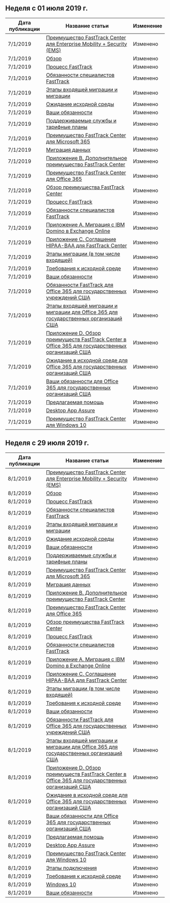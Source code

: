 <!-- This file is generated automatically each week. Changes made to this file will be overwritten.-->




## <a name="week-of-july-01-2019"></a>Неделя с 01 июля 2019 г.


| Дата публикации |Название статьи | Изменение |
|------|------------|--------|
| 7/1/2019 | [Преимущество FastTrack Center для Enterprise Mobility + Security (EMS)](/FastTrack/ems-fasttrack-benefit-for-ems) | Изменено |
| 7/1/2019 | [Обзор](/FastTrack/ems-fasttrack-benefit-overview) | Изменено |
| 7/1/2019 | [Процесс FastTrack](/FastTrack/ems-fasttrack-process) | Изменено |
| 7/1/2019 | [Обязанности специалистов FastTrack](/FastTrack/ems-fasttrack-responsibilities) | Изменено |
| 7/1/2019 | [Этапы входящей миграции и миграции](/FastTrack/ems-onboarding-phases) | Изменено |
| 7/1/2019 | [Ожидание исходной среды](/FastTrack/ems-source-environment-expectations) | Изменено |
| 7/1/2019 | [Ваши обязанности](/FastTrack/ems-your-responsibilities) | Изменено |
| 7/1/2019 | [Поддерживаемые службы и тарифные планы](/FastTrack/m365-eligible-services-and-plans) | Изменено |
| 7/1/2019 | [Преимущество FastTrack Center для Microsoft 365](/FastTrack/m365-fasttrack-benefit-overview) | Изменено |
| 7/1/2019 | [Миграция данных](/FastTrack/o365-data-migration) | Изменено |
| 7/1/2019 | [Приложение B. Дополнительное преимущество FastTrack Center](/FastTrack/o365-fasttrack-additional-benefits) | Изменено |
| 7/1/2019 | [Преимущество FastTrack Center для Office 365](/FastTrack/o365-fasttrack-benefit-for-office-365) | Изменено |
| 7/1/2019 | [Обзор преимущества FastTrack Center](/FastTrack/o365-fasttrack-benefit-overview) | Изменено |
| 7/1/2019 | [Процесс FastTrack](/FastTrack/o365-fasttrack-process) | Изменено |
| 7/1/2019 | [Обязанности специалистов FastTrack](/FastTrack/o365-fasttrack-responsibilities) | Изменено |
| 7/1/2019 | [Приложение А. Миграция с IBM Domino в Exchange Online](/FastTrack/o365-from-ibm-domino-to-exchange-online) | Изменено |
| 7/1/2019 | [Приложение C. Соглашение HIPAA-BAA для FastTrack Center](/FastTrack/o365-hipaa-business-associate-agreement) | Изменено |
| 7/1/2019 | [Этапы миграции (в том числе входящей)](/FastTrack/o365-onboarding-and-migration) | Изменено |
| 7/1/2019 | [Требования к исходной среде](/FastTrack/o365-source-environment-expectations) | Изменено |
| 7/1/2019 | [Ваши обязанности](/FastTrack/o365-your-responsibilities) | Изменено |
| 7/1/2019 | [Обязанности FastTrack для Office 365 для государственных учреждений США](/FastTrack/us-gov-appendix-fasttrack-responsibilities) | Изменено |
| 7/1/2019 | [Этапы входящей миграции и миграции для Office 365 для государственных организаций США](/FastTrack/us-gov-appendix-onboarding-and-migration) | Изменено |
| 7/1/2019 | [Приложение D. Обзор преимуществ FastTrack Center в Office 365 для государственных организаций США](/FastTrack/us-gov-appendix-overview) | Изменено |
| 7/1/2019 | [Ожидание в исходной среде для Office 365 для государственных организаций США](/FastTrack/us-gov-appendix-source-environment-expectations) | Изменено |
| 7/1/2019 | [Ваши обязанности для Office 365 для государственных организаций США](/FastTrack/us-gov-appendix-your-responsibilities) | Изменено |
| 7/1/2019 | [Предлагаемая помощь](/FastTrack/win-10-daa-assistance-offered) | Изменено |
| 7/1/2019 | [Desktop App Assure](/FastTrack/win-10-desktop-app-assure) | Изменено |
| 7/1/2019 | [Преимущество FastTrack Center для Windows 10](/FastTrack/win-10-fasttrack-benefit-for-windows-10) | Изменено |


## <a name="week-of-july-29-2019"></a>Неделя с 29 июля 2019 г.


| Дата публикации |Название статьи | Изменение |
|------|------------|--------|
| 8/1/2019 | [Преимущество FastTrack Center для Enterprise Mobility + Security (EMS)](/FastTrack/ems-fasttrack-benefit-for-ems) | Изменено |
| 8/1/2019 | [Обзор](/FastTrack/ems-fasttrack-benefit-overview) | Изменено |
| 8/1/2019 | [Процесс FastTrack](/FastTrack/ems-fasttrack-process) | Изменено |
| 8/1/2019 | [Обязанности специалистов FastTrack](/FastTrack/ems-fasttrack-responsibilities) | Изменено |
| 8/1/2019 | [Этапы входящей миграции и миграции](/FastTrack/ems-onboarding-phases) | Изменено |
| 8/1/2019 | [Ожидание исходной среды](/FastTrack/ems-source-environment-expectations) | Изменено |
| 8/1/2019 | [Ваши обязанности](/FastTrack/ems-your-responsibilities) | Изменено |
| 8/1/2019 | [Поддерживаемые службы и тарифные планы](/FastTrack/m365-eligible-services-and-plans) | Изменено |
| 8/1/2019 | [Преимущество FastTrack Center для Microsoft 365](/FastTrack/m365-fasttrack-benefit-overview) | Изменено |
| 8/1/2019 | [Миграция данных](/FastTrack/o365-data-migration) | Изменено |
| 8/1/2019 | [Приложение B. Дополнительное преимущество FastTrack Center](/FastTrack/o365-fasttrack-additional-benefits) | Изменено |
| 8/1/2019 | [Преимущество FastTrack Center для Office 365](/FastTrack/o365-fasttrack-benefit-for-office-365) | Изменено |
| 8/1/2019 | [Обзор преимущества FastTrack Center](/FastTrack/o365-fasttrack-benefit-overview) | Изменено |
| 8/1/2019 | [Процесс FastTrack](/FastTrack/o365-fasttrack-process) | Изменено |
| 8/1/2019 | [Обязанности специалистов FastTrack](/FastTrack/o365-fasttrack-responsibilities) | Изменено |
| 8/1/2019 | [Приложение А. Миграция с IBM Domino в Exchange Online](/FastTrack/o365-from-ibm-domino-to-exchange-online) | Изменено |
| 8/1/2019 | [Приложение C. Соглашение HIPAA-BAA для FastTrack Center](/FastTrack/o365-hipaa-business-associate-agreement) | Изменено |
| 8/1/2019 | [Этапы миграции (в том числе входящей)](/FastTrack/o365-onboarding-and-migration) | Изменено |
| 8/1/2019 | [Требования к исходной среде](/FastTrack/o365-source-environment-expectations) | Изменено |
| 8/1/2019 | [Ваши обязанности](/FastTrack/o365-your-responsibilities) | Изменено |
| 8/1/2019 | [Обязанности FastTrack для Office 365 для государственных учреждений США](/FastTrack/us-gov-appendix-fasttrack-responsibilities) | Изменено |
| 8/1/2019 | [Этапы входящей миграции и миграции для Office 365 для государственных организаций США](/FastTrack/us-gov-appendix-onboarding-and-migration) | Изменено |
| 8/1/2019 | [Приложение D. Обзор преимуществ FastTrack Center в Office 365 для государственных организаций США](/FastTrack/us-gov-appendix-overview) | Изменено |
| 8/1/2019 | [Ожидание в исходной среде для Office 365 для государственных организаций США](/FastTrack/us-gov-appendix-source-environment-expectations) | Изменено |
| 8/1/2019 | [Ваши обязанности для Office 365 для государственных организаций США](/FastTrack/us-gov-appendix-your-responsibilities) | Изменено |
| 8/1/2019 | [Предлагаемая помощь](/FastTrack/win-10-daa-assistance-offered) | Изменено |
| 8/1/2019 | [Desktop App Assure](/FastTrack/win-10-desktop-app-assure) | Изменено |
| 8/1/2019 | [Преимущество FastTrack Center для Windows 10](/FastTrack/win-10-fasttrack-benefit-for-windows-10) | Изменено |
| 8/1/2019 | [Этапы подключения](/FastTrack/win-10-onboarding-phases) | Изменено |
| 8/1/2019 | [Требования к исходной среде](/FastTrack/win-10-source-environment-expectations) | Изменено |
| 8/1/2019 | [Windows 10](/FastTrack/win-10-windows-10) | Изменено |
| 8/1/2019 | [Ваши обязанности](/FastTrack/win-10-your-responsibilities) | Изменено |
